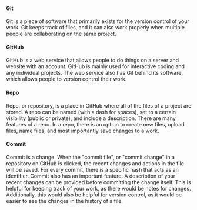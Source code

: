 #### Git
Git is a piece of software that primarily exists for the version control of your work. Git keeps track of files, and it can also work properly when multiple people are collaborating on the same project. 

#### GitHub
GitHub is a web service that allows people to do things on a server and website with an account. GitHub is mainly used for interactive coding and any individual projects. The web service also has Git behind its software, which allows people to version control their work.

#### Repo
Repo, or repository, is a place in GitHub where all of the files of a project are stored. A repo can be named (with a dash for spaces), set to a certain visibility (public or private), and include a description. There are many features of a repo. In a repo, there is an option to create new files, upload files, name files, and most importantly save changes to a work. 

#### Commit
Commit is a change. When the "commit file", or "commit change" in a repository on GitHub is clicked, the recent changes and actions in the file will be saved. For every commit, there is a specific hash that acts as an identifier. Commit also has an important feature. A description of your recent changes can be provided before committing the change itself. This is helpful for keeping track of your work, as there would be notes for changes. Additionally, this would also be helpful for version control, as it would be easier to see the changes in the history of a file.
